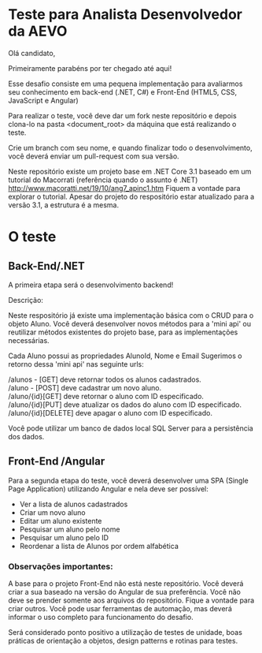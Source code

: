# Teste para Analista Desenvolvedor da AEVO

Olá candidato,

Primeiramente parabéns por ter chegado até aqui! 

Esse desafio consiste em uma pequena implementação para avaliarmos seu conhecimento em back-end (.NET, C#) e Front-End (HTML5, CSS, JavaScript e Angular)

Para realizar o teste, você deve dar um fork neste repositório e depois clona-lo na pasta <document_root> da máquina que está realizando o teste.

Crie um branch com seu nome, e quando finalizar todo o desenvolvimento, você deverá enviar um pull-request com sua versão.

Neste repositório existe um projeto base em .NET Core 3.1 baseado em um tutorial do Macorrati (referência quando o assunto é .NET) http://www.macoratti.net/19/10/ang7_apinc1.htm 
Fiquem a vontade para explorar o tutorial. Apesar do projeto do respositório estar atualizado para a versão 3.1, a estrutura é a mesma.

# O teste
## Back-End/.NET
A primeira etapa será o desenvolvimento backend!

Descrição:

Neste respositório já existe uma implementação básica com o CRUD para o objeto Aluno.
Você deverá desenvolver novos métodos para a 'mini api' ou reutilizar métodos existentes do projeto base, para as implementações necessárias.

Cada Aluno possui as propriedades AlunoId, Nome e Email
Sugerimos o retorno dessa 'mini api' nas seguinte urls:

/alunos - [GET] deve retornar todos os alunos cadastrados.<br>
/aluno - [POST] deve cadastrar um novo aluno. <br>
/aluno/{id}[GET] deve retornar o aluno com ID especificado. <br>
/aluno/{id}[PUT] deve atualizar os dados do aluno com ID especificado. <br>
/aluno/{id}[DELETE] deve apagar o aluno com ID especificado. <br>

Você pode utilizar um banco de dados local SQL Server para a persistência dos dados.

## Front-End /Angular
Para a segunda etapa do teste, você deverá desenvolver uma SPA (Single Page Application) utilizando Angular e nela deve ser possível:

- Ver a lista de alunos cadastrados
- Criar um novo aluno
- Editar um aluno existente
- Pesquisar um aluno pelo nome
- Pesquisar um aluno pelo ID
- Reordenar a lista de Alunos por ordem alfabética


### Observações importantes:
A base para o projeto Front-End não está neste repositório. Você deverá criar a sua baseado na versão do Angular de sua preferência.
Você não deve se prender somente aos arquivos do repositório. Fique a vontade para criar outros.
Você pode usar ferramentas de automação, mas deverá informar o uso completo para funcionamento do desafio.

Será considerado ponto positivo a utilização de testes de unidade, boas práticas de orientação a objetos, design patterns e rotinas para testes.




